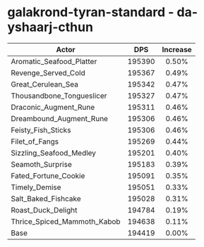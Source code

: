 # galakrond-tyran-standard - da-yshaarj-cthun
| Actor | DPS | Increase |
|---|:---:|:---:|
|Aromatic_Seafood_Platter|195390|0.50%|
|Revenge_Served_Cold|195367|0.49%|
|Great_Cerulean_Sea|195342|0.47%|
|Thousandbone_Tongueslicer|195327|0.47%|
|Draconic_Augment_Rune|195311|0.46%|
|Dreambound_Augment_Rune|195306|0.46%|
|Feisty_Fish_Sticks|195306|0.46%|
|Filet_of_Fangs|195269|0.44%|
|Sizzling_Seafood_Medley|195201|0.40%|
|Seamoth_Surprise|195183|0.39%|
|Fated_Fortune_Cookie|195091|0.35%|
|Timely_Demise|195051|0.33%|
|Salt_Baked_Fishcake|195028|0.31%|
|Roast_Duck_Delight|194784|0.19%|
|Thrice_Spiced_Mammoth_Kabob|194638|0.11%|
|Base|194419|0.00%|
